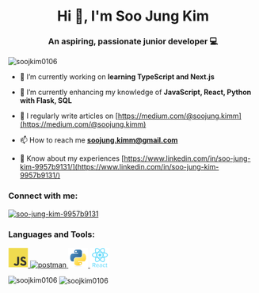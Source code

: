 <h1 align="center">Hi 👋, I'm Soo Jung Kim</h1>
<h3 align="center">An aspiring, passionate junior developer 💻</h3>

<p align="left"> <img src="https://komarev.com/ghpvc/?username=soojkim0106&label=Profile%20views&color=0e75b6&style=flat" alt="soojkim0106" /> </p>

- 🔭 I’m currently working on **learning TypeScript and Next.js**

- 🌱 I’m currently enhancing my knowledge of **JavaScript, React, Python with Flask, SQL**

- 📝 I regularly write articles on [https://medium.com/@soojung.kimm](https://medium.com/@soojung.kimm)

- 📫 How to reach me **soojung.kimm@gmail.com**

- 📄 Know about my experiences [https://www.linkedin.com/in/soo-jung-kim-9957b9131/](https://www.linkedin.com/in/soo-jung-kim-9957b9131/)

<h3 align="left">Connect with me:</h3>
<p align="left">
<a href="https://linkedin.com/in/soo-jung-kim-9957b9131" target="blank"><img align="center" src="https://raw.githubusercontent.com/rahuldkjain/github-profile-readme-generator/master/src/images/icons/Social/linked-in-alt.svg" alt="soo-jung-kim-9957b9131" height="30" width="40" /></a>
</p>

<h3 align="left">Languages and Tools:</h3>
<p align="left"> <a href="https://developer.mozilla.org/en-US/docs/Web/JavaScript" target="_blank" rel="noreferrer"> <img src="https://raw.githubusercontent.com/devicons/devicon/master/icons/javascript/javascript-original.svg" alt="javascript" width="40" height="40"/> </a> <a href="https://postman.com" target="_blank" rel="noreferrer"> <img src="https://www.vectorlogo.zone/logos/getpostman/getpostman-icon.svg" alt="postman" width="40" height="40"/> </a> <a href="https://www.python.org" target="_blank" rel="noreferrer"> <img src="https://raw.githubusercontent.com/devicons/devicon/master/icons/python/python-original.svg" alt="python" width="40" height="40"/> </a> <a href="https://reactjs.org/" target="_blank" rel="noreferrer"> <img src="https://raw.githubusercontent.com/devicons/devicon/master/icons/react/react-original-wordmark.svg" alt="react" width="40" height="40"/> </a> </p>

<p><img align="left" src="https://github-readme-stats.vercel.app/api/top-langs?username=soojkim0106&show_icons=true&locale=en&layout=compact" alt="soojkim0106" /></p>

<p>&nbsp;<img align="center" src="https://github-readme-stats.vercel.app/api?username=soojkim0106&show_icons=true&locale=en" alt="soojkim0106" /></p>
